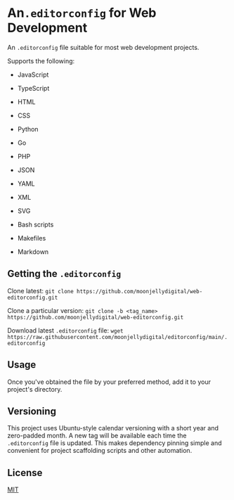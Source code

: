 # An`.editorconfig` for Web Development

An `.editorconfig` file suitable for most web development projects.

Supports the following:

* JavaScript

* TypeScript

* HTML

* CSS

* Python

* Go

* PHP

* JSON

* YAML

* XML

* SVG

* Bash scripts

* Makefiles

* Markdown

## Getting the `.editorconfig`

Clone latest: `git clone https://github.com/moonjellydigital/web-editorconfig.git`

Clone a particular version: `git clone -b <tag_name> https://github.com/moonjellydigital/web-editorconfig.git`

Download latest `.editorconfig` file: `wget https://raw.githubusercontent.com/moonjellydigital/editorconfig/main/.editorconfig`

## Usage

Once you've obtained the file by your preferred method, add it to your 
project's directory. 

## Versioning

This project uses Ubuntu-style calendar versioning with a short year and
zero-padded month. A new tag will be available each time the `.editorconfig`
file is updated. This makes dependency pinning simple and convenient for
project scaffolding scripts and other automation.

## License

[MIT](./LICENSE)
